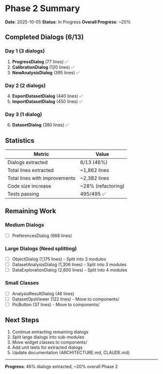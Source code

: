 # Phase 2 Summary

**Date**: 2025-10-05
**Status**: In Progress
**Overall Progress**: ~20%

## Completed Dialogs (6/13)

### Day 1 (3 dialogs)
1. **ProgressDialog** (77 lines) ✅
2. **CalibrationDialog** (120 lines) ✅
3. **NewAnalysisDialog** (395 lines) ✅

### Day 2 (2 dialogs)
4. **ExportDatasetDialog** (440 lines) ✅
5. **ImportDatasetDialog** (450 lines) ✅

### Day 3 (1 dialog)
6. **DatasetDialog** (380 lines) ✅

## Statistics

| Metric | Value |
|--------|-------|
| Dialogs extracted | 6/13 (46%) |
| Total lines extracted | ~1,862 lines |
| Total lines with improvements | ~2,382 lines |
| Code size increase | ~28% (refactoring) |
| Tests passing | 495/495 ✅ |

## Remaining Work

### Medium Dialogs
- [ ] PreferencesDialog (668 lines)

### Large Dialogs (Need splitting)
- [ ] ObjectDialog (1,175 lines) - Split into 3 modules
- [ ] DatasetAnalysisDialog (1,306 lines) - Split into 3 modules
- [ ] DataExplorationDialog (2,600 lines) - Split into 4 modules

### Small Classes
- [ ] AnalysisResultDialog (46 lines)
- [ ] DatasetOpsViewer (122 lines) - Move to components/
- [ ] PicButton (37 lines) - Move to components/

## Next Steps

1. Continue extracting remaining dialogs
2. Split large dialogs into sub-modules
3. Move widget classes to components/
4. Add unit tests for extracted dialogs
5. Update documentation (ARCHITECTURE.md, CLAUDE.md)

---

**Progress**: 46% dialogs extracted, ~20% overall Phase 2

